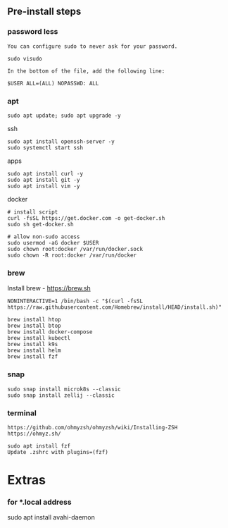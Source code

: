 ## Pre-install steps

### password less
```
You can configure sudo to never ask for your password.

sudo visudo

In the bottom of the file, add the following line:

$USER ALL=(ALL) NOPASSWD: ALL
```

### apt
```
sudo apt update; sudo apt upgrade -y
```

ssh
```
sudo apt install openssh-server -y
sudo systemctl start ssh
```

apps
```
sudo apt install curl -y
sudo apt install git -y
sudo apt install vim -y
```

docker
```
# install script
curl -fsSL https://get.docker.com -o get-docker.sh
sudo sh get-docker.sh

# allow non-sudo access
sudo usermod -aG docker $USER
sudo chown root:docker /var/run/docker.sock
sudo chown -R root:docker /var/run/docker
```

### brew
Install brew - https://brew.sh
```
NONINTERACTIVE=1 /bin/bash -c "$(curl -fsSL https://raw.githubusercontent.com/Homebrew/install/HEAD/install.sh)"

brew install htop
brew install btop
brew install docker-compose
brew install kubectl
brew install k9s
brew install helm
brew install fzf
```

### snap
```
sudo snap install microk8s --classic
sudo snap install zellij --classic
```

### terminal
```
https://github.com/ohmyzsh/ohmyzsh/wiki/Installing-ZSH
https://ohmyz.sh/

sudo apt install fzf
Update .zshrc with plugins=(fzf)
```

# Extras
### for *.local address
sudo apt install avahi-daemon
